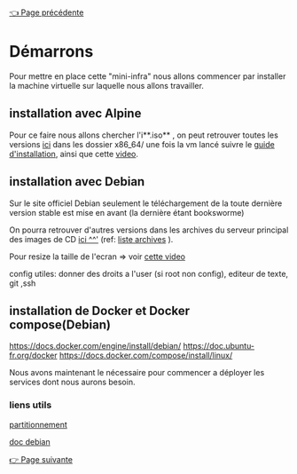 [👈 Page précédente](../README.md)


# Démarrons

Pour mettre en place cette "mini-infra" nous allons commencer par installer la machine virtuelle sur laquelle nous allons travailler.

## installation avec Alpine
Pour ce faire nous allons chercher l'i**.iso** , on peut retrouver toutes les versions [ici](https://dl-cdn.alpinelinux.org/alpine/) dans les dossier x86_64/ une fois la vm lancé suivre le [guide d'installation](https://wiki.alpinelinux.org/wiki/Alpine_setup_scripts#setup-alpine), ainsi que cette [video](https://www.youtube.com/watch?v=X7R5oBTb-Tg).

## installation avec Debian
Sur le site officiel Debian seulement le téléchargement de la toute dernière version stable est mise en avant (la dernière étant booksworme)

On pourra retrouver d'autres versions dans les archives du serveur principal des images de CD [ici ^^'](https://cdimage.debian.org/cdimage/archive/) (ref: [liste archives](ttps://www.debian.org/CD/http-ftp/#mirrors) ). 

Pour resize la taille de l'ecran => voir [cette video](https://www.youtube.com/watch?v=rGRvi_KD7yE)

config utiles: 
donner des droits a l'user (si root non config),
editeur de texte, git ,ssh

## installation de Docker et Docker compose(Debian)

https://docs.docker.com/engine/install/debian/
https://doc.ubuntu-fr.org/docker
https://docs.docker.com/compose/install/linux/

Nous avons maintenant le nécessaire pour commencer a déployer les services dont nous aurons besoin.

### liens utils
[partitionnement](https://www.debian.org/releases/trixie/armel/apc.fr.html)


[doc debian](https://www.debian.org/releases/trixie/armel/index.fr.html)


[👉 Page suivante](./services.md)


